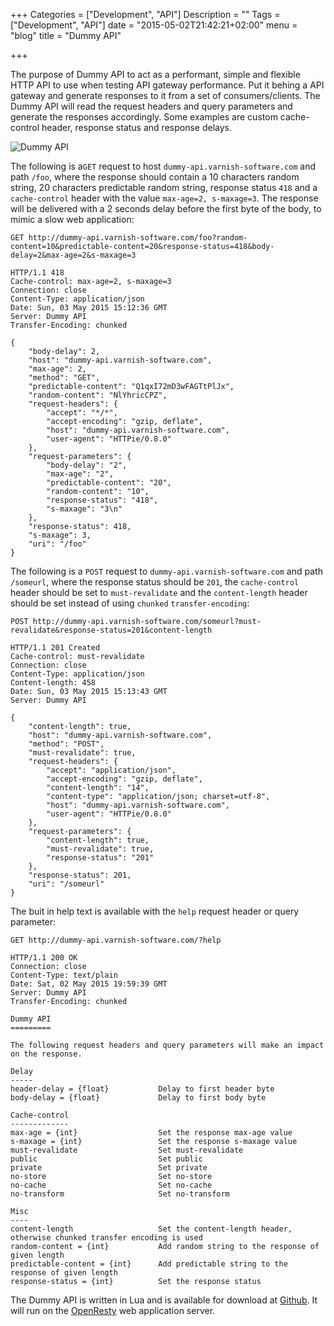 +++
Categories = ["Development", "API"]
Description = ""
Tags = ["Development", "API"]
date = "2015-05-02T21:42:21+02:00"
menu = "blog"
title = "Dummy API"

+++

The purpose of Dummy API to act as a performant, simple and flexible HTTP API to use when testing API gateway performance. Put it behing a API gateway and generate responses to it from a set of consumers/clients. The Dummy API will read the request headers and query parameters and generate the responses accordingly. Some examples are custom cache-control header, response status and response delays.

![Dummy API](/img/dummy-api.png)

The following is a``GET`` request to host ``dummy-api.varnish-software.com`` and path ``/foo``, where the response should contain a 10 characters random string, 20 characters predictable random string, response status ``418`` and a ``cache-control`` header with the value ``max-age=2, s-maxage=3``. The response will be delivered with a 2 seconds delay before the first byte of the body, to mimic a slow web application:

    GET http://dummy-api.varnish-software.com/foo?random-content=10&predictable-content=20&response-status=418&body-delay=2&max-age=2&s-maxage=3
    
    HTTP/1.1 418
    Cache-control: max-age=2, s-maxage=3
    Connection: close
    Content-Type: application/json
    Date: Sun, 03 May 2015 15:12:36 GMT
    Server: Dummy API
    Transfer-Encoding: chunked
    
    {
        "body-delay": 2,
        "host": "dummy-api.varnish-software.com",
        "max-age": 2,
        "method": "GET",
        "predictable-content": "Q1qxI72mD3wFAGTtPlJx",
        "random-content": "NlYhricCPZ",
        "request-headers": {
            "accept": "*/*",
            "accept-encoding": "gzip, deflate",
            "host": "dummy-api.varnish-software.com",
            "user-agent": "HTTPie/0.8.0"
        },
        "request-parameters": {
            "body-delay": "2",
            "max-age": "2",
            "predictable-content": "20",
            "random-content": "10",
            "response-status": "418",
            "s-maxage": "3\n"
        },
        "response-status": 418,
        "s-maxage": 3,
        "uri": "/foo"
    }   

The following is a ``POST`` request to ``dummy-api.varnish-software.com`` and path ``/someurl``, where the response status should be ``201``, the ``cache-control`` header should be set to ``must-revalidate`` and the ``content-length`` header should be set instead of using ``chunked`` ``transfer-encoding``:

    POST http://dummy-api.varnish-software.com/someurl?must-revalidate&response-status=201&content-length
    
    HTTP/1.1 201 Created
    Cache-control: must-revalidate
    Connection: close
    Content-Type: application/json
    Content-length: 458
    Date: Sun, 03 May 2015 15:13:43 GMT
    Server: Dummy API
    
    {
        "content-length": true,
        "host": "dummy-api.varnish-software.com",
        "method": "POST",
        "must-revalidate": true,
        "request-headers": {
            "accept": "application/json",
            "accept-encoding": "gzip, deflate",
            "content-length": "14",
            "content-type": "application/json; charset=utf-8",
            "host": "dummy-api.varnish-software.com",
            "user-agent": "HTTPie/0.8.0"
        },
        "request-parameters": {
            "content-length": true,
            "must-revalidate": true,
            "response-status": "201"
        },
        "response-status": 201,
        "uri": "/someurl"
    }

The buit in help text is available with the ``help`` request header or query parameter:

    GET http://dummy-api.varnish-software.com/?help

    HTTP/1.1 200 OK
    Connection: close
    Content-Type: text/plain
    Date: Sat, 02 May 2015 19:59:39 GMT
    Server: Dummy API
    Transfer-Encoding: chunked
    
    Dummy API
    =========
    
    The following request headers and query parameters will make an impact on the response.
    
    Delay
    -----
    header-delay = {float}           Delay to first header byte
    body-delay = {float}             Delay to first body byte
    
    Cache-control
    -------------
    max-age = {int}                  Set the response max-age value
    s-maxage = {int}                 Set the response s-maxage value
    must-revalidate                  Set must-revalidate
    public                           Set public
    private                          Set private
    no-store                         Set no-store
    no-cache                         Set no-cache
    no-transform                     Set no-transform
    
    Misc
    ----
    content-length                   Set the content-length header, otherwise chunked transfer encoding is used
    random-content = {int}           Add random string to the response of given length
    predictable-content = {int}      Add predictable string to the response of given length
    response-status = {int}          Set the response status

The Dummy API is written in Lua and is available for download at [Github](https://github.com/espebra/dummy-api). It will run on the [OpenResty](http://openresty.org/) web application server.
